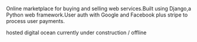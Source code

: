 

 
Online marketplace for buying and selling web services.Built using Django,a Python web framework.User auth with Google and Facebook plus stripe to process user payments.

hosted digital ocean currently under construction / offline

